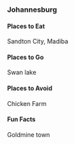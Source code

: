 ### Johannesburg

#### Places to Eat
Sandton City, Madiba

#### Places to Go
Swan lake

#### Places to Avoid
Chicken Farm

#### Fun Facts	 
Goldmine town 
